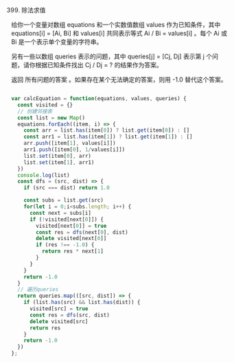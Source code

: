 399. 除法求值

给你一个变量对数组 equations 和一个实数值数组 values 作为已知条件，其中 equations[i] = [Ai, Bi] 和 values[i] 共同表示等式 Ai / Bi = values[i] 。每个 Ai 或 Bi 是一个表示单个变量的字符串。

另有一些以数组 queries 表示的问题，其中 queries[j] = [Cj, Dj] 表示第 j 个问题，请你根据已知条件找出 Cj / Dj = ? 的结果作为答案。

返回 所有问题的答案 。如果存在某个无法确定的答案，则用 -1.0 替代这个答案。

```js

var calcEquation = function(equations, values, queries) {
  const visited = {}
  // 创建邻接表
  const list = new Map()
  equations.forEach((item, i) => {
    const arr = list.has(item[0]) ? list.get(item[0]) : []
    const arr1 = list.has(item[1]) ? list.get(item[1]) : []
    arr.push([item[1], values[i]])
    arr1.push([item[0], 1/values[i]])
    list.set(item[0], arr)
    list.set(item[1], arr1)
  })
  console.log(list)
  const dfs = (src, dist) => {
    if (src === dist) return 1.0

    const subs = list.get(src)
    for(let i = 0;i<subs.length; i++) {
      const next = subs[i]
      if (!visited[next[0]]) {
        visited[next[0]] = true
        const res = dfs(next[0], dist)
        delete visited[next[0]]
        if (res !== -1.0) {
          return res * next[1]
        }
      }
    }
    return -1.0
  }
  // 遍历queries
  return queries.map(([src, dist]) => {
    if (list.has(src) && list.has(dist)) {
      visited[src] = true
      const res = dfs(src, dist)
      delete visited[src]
      return res
    }
    return -1.0
  })
};
```